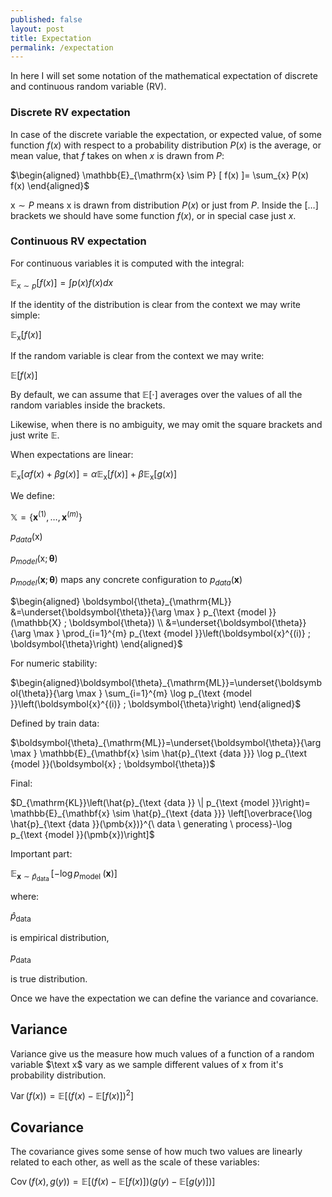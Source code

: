 ```yaml
---
published: false
layout: post
title: Expectation
permalink: /expectation
---
```


In here I will set some notation of the mathematical expectation of discrete and continuous random variable (RV).


### Discrete RV expectation

In case of the discrete variable the expectation, or expected value, of some function $f(x)$ with respect to a probability distribution $P(x)$ is the average, or mean value, that $f$ takes on when $x$ is drawn from $P$:


$\begin{aligned} \mathbb{E}_{\mathrm{x} \sim P} [ f(x) ]= \sum_{x} P(x) f(x) \end{aligned}$


$\mathrm{x} \sim P$ means $\mathrm{x}$ is drawn from distribution $P(x)$ or just from $P$. Inside the $[\ldots]$ brackets we should have some function $f(x)$, or in special case just $x$.

### Continuous RV expectation

For continuous variables it is computed with the integral:

$\mathbb{E}_{\mathrm{x} \sim p}[f(x)]=\int p(x) f(x) d x$


If the identity of the distribution is clear from the context we may write simple:

$\mathbb{E}_{\mathrm{x} }[f(x)]$

If the random variable is clear from the context we may write:


$\mathbb{E}[f(x)]$


By default, we can assume that $\mathbb{E}[\cdot]$ averages over the values of all the random variables inside the brackets. 

Likewise, when there is no ambiguity, we may omit the square brackets and just write $\mathbb{E}$.


When expectations are linear:

<div>

$\mathbb{E}_{\mathrm{x}}[\alpha f(x)+\beta g(x)]=\alpha \mathbb{E}_{\mathrm{x}}[f(x)]+\beta \mathbb{E}_{\mathrm{x}}[g(x)]$
</div>


We define:
<div>

$\mathbb X = \{ {\pmb x^{(1)}}, \ldots ,{\pmb x^{(m)}}\}$ 
</div>

$p_{data}(\mathrm x)$

$p_{model}(\pmb {\mathrm x}; \pmb \theta)$


$p_{model}(\pmb {x}; \pmb \theta)$ maps any concrete configuration to $p_{data}(\pmb {x})$


<div>

$\begin{aligned} \boldsymbol{\theta}_{\mathrm{ML}} &=\underset{\boldsymbol{\theta}}{\arg \max } p_{\text {model }}(\mathbb{X} ; \boldsymbol{\theta}) \\ &=\underset{\boldsymbol{\theta}}{\arg \max } \prod_{i=1}^{m} p_{\text {model }}\left(\boldsymbol{x}^{(i)} ; \boldsymbol{\theta}\right) \end{aligned}$
</div>

For numeric stability:
<div>

$\begin{aligned}\boldsymbol{\theta}_{\mathrm{ML}}=\underset{\boldsymbol{\theta}}{\arg \max } \sum_{i=1}^{m} \log p_{\text {model }}\left(\boldsymbol{x}^{(i)} ; \boldsymbol{\theta}\right) \end{aligned}$
</div>

Defined by train data:
<div>

$\boldsymbol{\theta}_{\mathrm{ML}}=\underset{\boldsymbol{\theta}}{\arg \max } \mathbb{E}_{\mathbf{x} \sim \hat{p}_{\text {data }}} \log p_{\text {model }}(\boldsymbol{x} ; \boldsymbol{\theta})$
</div>

Final:
<div>

$D_{\mathrm{KL}}\left(\hat{p}_{\text {data }} \| p_{\text {model }}\right)=
\mathbb{E}_{\mathbf{x} \sim \hat{p}_{\text {data }}}
\left[\overbrace{\log \hat{p}_{\text {data }}(\pmb{x})}^{\ data \ generating \ process}-\log p_{\text {model }}(\pmb{x})\right]$
</div>

Important part: 
<div>

$\mathbb{E}_{\mathbf{x} \sim \hat{p}_{\text {data }}}\left[-\log p_{\text {model }}(\pmb{x})\right]$
</div>

where:

<div>

$\hat{p}_{\text {data }}$ 
</div>

is empirical distribution, 

<div>

${p}_{\text {data }}$ 
</div>

is true distribution.

Once we have the expectation we can define the variance and covariance.

## Variance


Variance give us the measure how much values of a function of a random variable $\text x$ vary as we sample different values of $\mathrm x$ from it's probability distribution.


$\operatorname{Var}(f(x))=\mathbb{E}\left[(f(x)-\mathbb{E}[f(x)])^{2}\right]$




## Covariance

The covariance gives some sense of how much two values are linearly related to each other, as well as the scale of these variables:

$\operatorname{Cov}\left(f(x), g(y)\right)=\mathbb{E}[(f(x)-\mathbb{E}[f(x)])(g(y)-\mathbb{E}[g(y)])]$